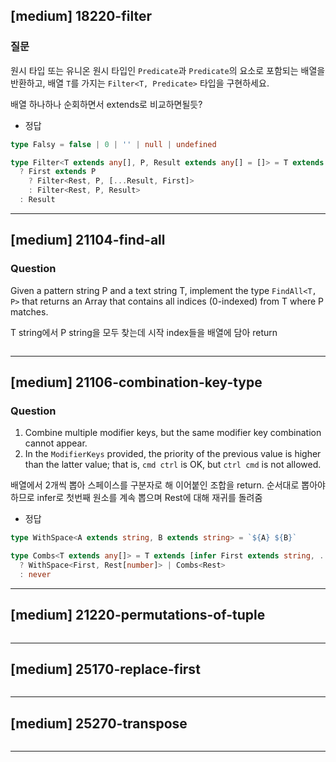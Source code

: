 
## [medium] 18220-filter


  ### 질문

  원시 타입 또는 유니온 원시 타입인 `Predicate`과 `Predicate`의 요소로 포함되는 배열을 반환하고, 배열 `T`를 가지는 `Filter<T, Predicate>` 타입을 구현하세요.

배열 하나하나 순회하면서 extends로 비교하면될듯?

* 정답
```ts
type Falsy = false | 0 | '' | null | undefined

type Filter<T extends any[], P, Result extends any[] = []> = T extends [infer First, ...infer Rest]
  ? First extends P
    ? Filter<Rest, P, [...Result, First]>
    : Filter<Rest, P, Result>
  : Result

```

------

## [medium] 21104-find-all

  ### Question

  Given a pattern string P and a text string T, implement the type `FindAll<T, P>` that returns an Array that contains all indices (0-indexed) from T where P matches.

T string에서 P string을 모두 찾는데 시작 index들을 배열에 담아 return

```ts
```

------

## [medium] 21106-combination-key-type

  ### Question

  1. Combine multiple modifier keys, but the same modifier key combination cannot appear.
  2. In the `ModifierKeys` provided, the priority of the previous value is higher than the latter value; that is, `cmd ctrl` is OK, but `ctrl cmd` is not allowed.

배열에서 2개씩 뽑아 스페이스를 구분자로 해 이어붙인 조합을 return. 
순서대로 뽑아야하므로 infer로 첫번째 원소를 계속 뽑으며 Rest에 대해 재귀를 돌려줌


* 정답
```ts
type WithSpace<A extends string, B extends string> = `${A} ${B}`

type Combs<T extends any[]> = T extends [infer First extends string, ...infer Rest extends string[]]
  ? WithSpace<First, Rest[number]> | Combs<Rest>
  : never
```

------

## [medium] 21220-permutations-of-tuple

```ts
```

------

## [medium] 25170-replace-first

```ts
```

------

## [medium] 25270-transpose

```ts
```

------
